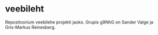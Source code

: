 # veebileht
Repositoorium veebilehe projekti jaoks. Grupis g9NhG on Sander Valge ja Gris-Markus Reinesberg.
